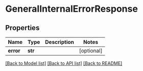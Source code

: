 # GeneralInternalErrorResponse

## Properties
Name | Type | Description | Notes
------------ | ------------- | ------------- | -------------
**error** | **str** |  | [optional] 

[[Back to Model list]](../README.md#documentation-for-models) [[Back to API list]](../README.md#documentation-for-api-endpoints) [[Back to README]](../README.md)


